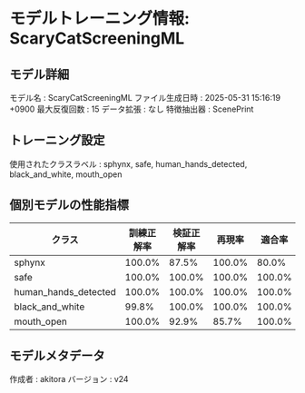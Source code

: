 # モデルトレーニング情報: ScaryCatScreeningML

## モデル詳細
モデル名           : ScaryCatScreeningML
ファイル生成日時   : 2025-05-31 15:16:19 +0900
最大反復回数     : 15
データ拡張       : なし
特徴抽出器       : ScenePrint

## トレーニング設定
使用されたクラスラベル : sphynx, safe, human_hands_detected, black_and_white, mouth_open

## 個別モデルの性能指標
| クラス | 訓練正解率 | 検証正解率 | 再現率 | 適合率 | F1スコア |
|--------|------------|------------|--------|--------|----------|
| sphynx | 100.0% | 87.5% | 100.0% | 80.0% | 88.9% |
| safe | 100.0% | 100.0% | 100.0% | 100.0% | 100.0% |
| human_hands_detected | 100.0% | 100.0% | 100.0% | 100.0% | 100.0% |
| black_and_white | 99.8% | 100.0% | 100.0% | 100.0% | 100.0% |
| mouth_open | 100.0% | 92.9% | 85.7% | 100.0% | 92.3% |

## モデルメタデータ
作成者            : akitora
バージョン          : v24